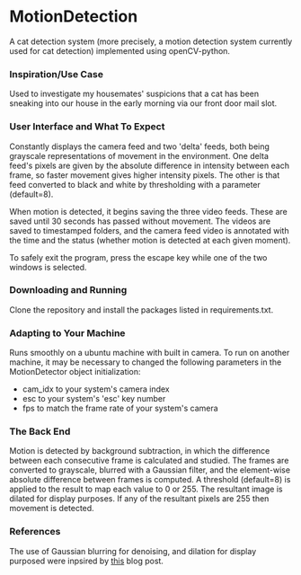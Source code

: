 # MotionDetection

A cat detection system (more precisely, a motion detection system currently used for cat detection) implemented using openCV-python. 

### Inspiration/Use Case
Used to investigate my housemates' suspicions that a cat has been sneaking into our house in the early morning via our front door mail slot. 

### User Interface and What To Expect
Constantly displays the camera feed and two 'delta' feeds, both being grayscale representations of movement in the environment. One delta feed's pixels are given by the absolute difference in intensity between each frame, so faster movement gives higher intensity pixels. The other is that feed converted to black and white by thresholding with a parameter (default=8). 

When motion is detected, it begins saving the three video feeds. These are saved until 30 seconds has passed without movement. The videos are saved to timestamped folders, and the camera feed video is annotated with the time and the status (whether motion is detected at each given moment). 

To safely exit the program, press the escape key while one of the two windows is selected. 

### Downloading and Running
Clone the repository and install the packages listed in requirements.txt. 

### Adapting to Your Machine
Runs smoothly on a ubuntu machine with built in camera. To run on another machine, it may be necessary to changed the following parameters in the MotionDetector object initialization:
- cam_idx to your system's camera index
- esc to your system's 'esc' key number
- fps to match the frame rate of your system's camera

### The Back End
Motion is detected by background subtraction, in which the difference between each consecutive frame is calculated and studied. The frames are converted to grayscale, blurred with a Gaussian filter, and the element-wise absolute difference between frames is computed. A threshold (default=8) is applied to the result to map each value to 0 or 255. The resultant image is dilated for display purposes. If any of the resultant pixels are 255 then movement is detected.

### References
The use of Gaussian blurring for denoising, and dilation for display purposed were inpsired by [this](https://www.pyimagesearch.com/2015/05/25/basic-motion-detection-and-tracking-with-python-and-opencv/) blog post. 

